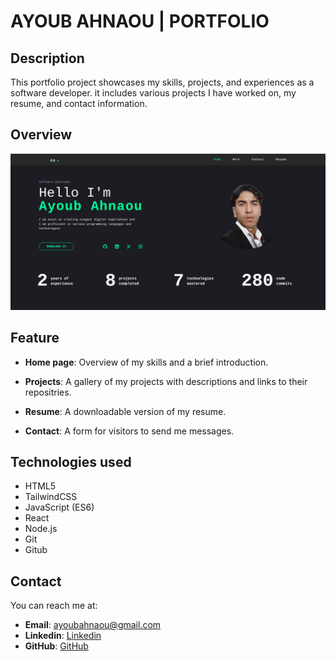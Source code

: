 # AYOUB AHNAOU | PORTFOLIO

## Description

This portfolio project showcases my skills, projects, and experiences as a software developer. it includes various projects I have worked on, my resume, and contact information.


## Overview

![alt text](<Screenshot from 2024-07-26 10-38-38.png>)


## Feature

* **Home page**: Overview of my skills and a brief introduction.

* **Projects**: A gallery of my projects with descriptions and links to their repositries.

* **Resume**: A downloadable version of my resume.

* **Contact**: A form for visitors to send me messages.


## Technologies used

* HTML5
* TailwindCSS
* JavaScript (ES6)
* React
* Node.js
* Git
* Gitub


## Contact

You can reach me at:
* **Email**: ayoubahnaou@gmail.com
* **Linkedin**: <a href="" target="_blank">Linkedin</a>
* **GitHub**: <a href="https://www.github.com/ayuuub-90" target="_blank">GitHub</a>

<!-- TODO: Include icons and links to your RELEVANT, PROFESSIONAL 'DEV-ORIENTED' social media. LinkedIn and dev.to are minimum. -->

